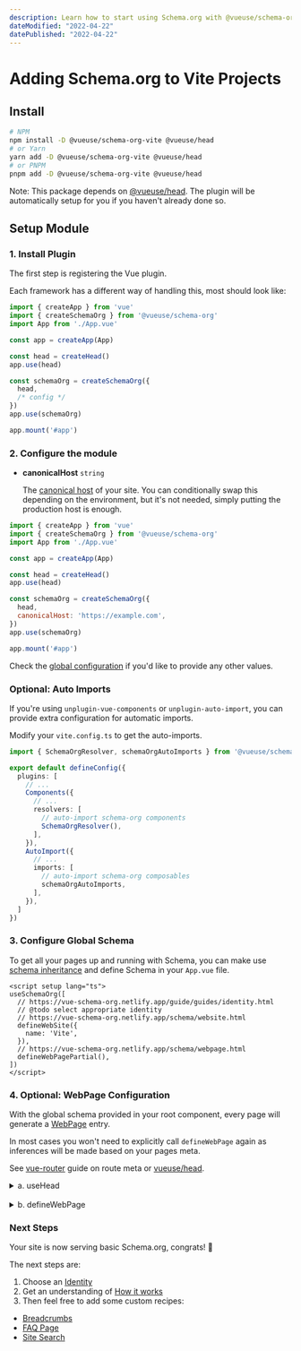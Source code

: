 ```yaml
---
description: Learn how to start using Schema.org with @vueuse/schema-org.
dateModified: "2022-04-22"
datePublished: "2022-04-22"
---
```


#  <i-logos-vitejs class="text-25px" /> Adding Schema.org to Vite Projects

## Install

```bash
# NPM
npm install -D @vueuse/schema-org-vite @vueuse/head
# or Yarn
yarn add -D @vueuse/schema-org-vite @vueuse/head
# or PNPM
pnpm add -D @vueuse/schema-org-vite @vueuse/head
```

Note: This package depends on [@vueuse/head](https://github.com/vueuse/head/). The plugin will be automatically setup for you if you haven't already done so.

## Setup Module

### 1. Install Plugin

The first step is registering the Vue plugin.

Each framework has a different way of handling this, most should look like:

```js main.js
import { createApp } from 'vue'
import { createSchemaOrg } from '@vueuse/schema-org'
import App from './App.vue'

const app = createApp(App)

const head = createHead()
app.use(head)

const schemaOrg = createSchemaOrg({
  head,
  /* config */
})
app.use(schemaOrg)

app.mount('#app')
```

### 2. Configure the module

- **canonicalHost** `string`

  The [canonical host](https://developers.google.com/search/docs/advanced/crawling/consolidate-duplicate-urls) of your site. You can conditionally swap this depending on the environment, but it's not needed, simply
  putting the production host is enough.

```js {12}
import { createApp } from 'vue'
import { createSchemaOrg } from '@vueuse/schema-org'
import App from './App.vue'

const app = createApp(App)

const head = createHead()
app.use(head)

const schemaOrg = createSchemaOrg({
  head,
  canonicalHost: 'https://example.com',
})
app.use(schemaOrg)

app.mount('#app')
```

Check the [global configuration](/guide/global-config.html) if you'd like to provide any other values.


### Optional: Auto Imports

If you're using `unplugin-vue-components` or `unplugin-auto-import`, you can provide extra configuration for automatic imports.

Modify your `vite.config.ts` to get the auto-imports.

```ts vite.config.ts
import { SchemaOrgResolver, schemaOrgAutoImports } from '@vueuse/schema-org/vite'

export default defineConfig({
  plugins: [
    // ...
    Components({
      // ...
      resolvers: [
        // auto-import schema-org components  
        SchemaOrgResolver(),
      ],
    }),
    AutoImport({
      // ...
      imports: [
        // auto-import schema-org composables  
        schemaOrgAutoImports,
      ],
    }),
  ]
})
```

### 3. Configure Global Schema


To get all your pages up and running with Schema, you can make use [schema inheritance](/guide/how-it-works.html#schema-inheritance) and define
Schema in your `App.vue` file.

```vue
<script setup lang="ts">
useSchemaOrg([
  // https://vue-schema-org.netlify.app/guide/guides/identity.html
  // @todo select appropriate identity
  // https://vue-schema-org.netlify.app/schema/website.html
  defineWebSite({
    name: 'Vite',
  }),
  // https://vue-schema-org.netlify.app/schema/webpage.html
  defineWebPagePartial(),
])
</script>
```

### 4. Optional: WebPage Configuration

With the global schema provided in your root component, every page will generate a [WebPage](/schema/webpage) entry.

In most cases you won't need to explicitly call `defineWebPage` again as
inferences will be made based on your pages meta.

See [vue-router](https://router.vuejs.org/guide/advanced/meta.html#route-meta-fields) guide on route meta or [vueuse/head](https://github.com/vueuse/head/).

<details>
  <summary>a. useHead</summary>


Only supports the following inferences:
- title _`document.title`_
- description _`meta[name="description"]`_
- image _`meta[property="og:image"]`_

```vue
<script setup>
useHead({
  title: 'Hello World',
  meta: [ 
    { name: 'description',  content: 'This is a description' },
    { property: 'og:image',  content: 'https://example.com/preview.png' },
  ],
});
</script>
```
</details>

<br>

<details>
  <summary>b. defineWebPage</summary>

If you'd like full control over the WebPage data, you can define it again on any of the pages.

```vue
<script setup>
useSchemaOrg(
  defineWebPage({
    title: 'Hello World',
    description: 'This is a description',
    dateModified: new Date(2020, 1, 3),
    datePublished: new Date(2020, 1, 1),
    image: '/images/logo.png',
  })
)
</script>
```
</details>

### Next Steps

Your site is now serving basic Schema.org, congrats! 🎉

The next steps are:
1. Choose an [Identity](/guide/guides/identity)
2. Get an understanding of [How it works](/guide/how-it-works)
3. Then feel free to add some custom recipes:

- [Breadcrumbs](/guide/recipes/breadcrumbs)
- [FAQ Page](/guide/recipes/faq)
- [Site Search](/guide/recipes/faq)
